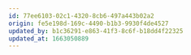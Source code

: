 ```yaml
---
id: 77ee6103-02c1-4320-8cb6-497a443b02a2
origin: fe5e198d-169c-4490-b1b3-9930f4de4527
updated_by: b1c36291-e863-41f3-8c6f-b18dd4f22325
updated_at: 1663050889
---
```

